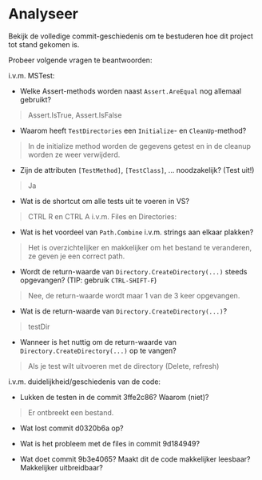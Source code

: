 # Analyseer

Bekijk de volledige commit-geschiedenis om te bestuderen hoe dit project tot stand gekomen is.

Probeer volgende vragen te beantwoorden:

i.v.m. MSTest:

- Welke Assert-methods worden naast `Assert.AreEqual` nog allemaal gebruikt?
> Assert.IsTrue, Assert.IsFalse
- Waarom heeft `TestDirectories` een `Initialize`- en `CleanUp`-method?
> In de initialize method worden de gegevens getest en in de cleanup worden ze weer verwijderd.
- Zijn de attributen `[TestMethod]`, `[TestClass]`, ... noodzakelijk? (Test uit!)
> Ja
- Wat is de shortcut om alle tests uit te voeren in VS?
> CTRL R en CTRL A
i.v.m. Files en Directories:

- Wat is het voordeel van `Path.Combine` i.v.m. strings aan elkaar plakken?
> Het is overzichtelijker en makkelijker om het bestand te veranderen, ze geven je een correct path.
- Wordt de return-waarde van `Directory.CreateDirectory(...)` steeds opgevangen? (TIP: gebruik `CTRL-SHIFT-F`)
> Nee, de return-waarde wordt maar 1 van de 3 keer opgevangen.
- Wat is de return-waarde van `Directory.CreateDirectory(...)`?
> testDir
- Wanneer is het nuttig om de return-waarde van `Directory.CreateDirectory(...)` op te vangen?
> Als je test wilt uitvoeren met de directory (Delete, refresh)

i.v.m. duidelijkheid/geschiedenis van de code:

- Lukken de testen in de commit 3ffe2c86? Waarom (niet)?
> Er ontbreekt een bestand.
- Wat lost commit d0320b6a op?

- Wat is het probleem met de files in commit 9d184949?
- Wat doet commit 9b3e4065? Maakt dit de code makkelijker leesbaar? Makkelijker uitbreidbaar?


